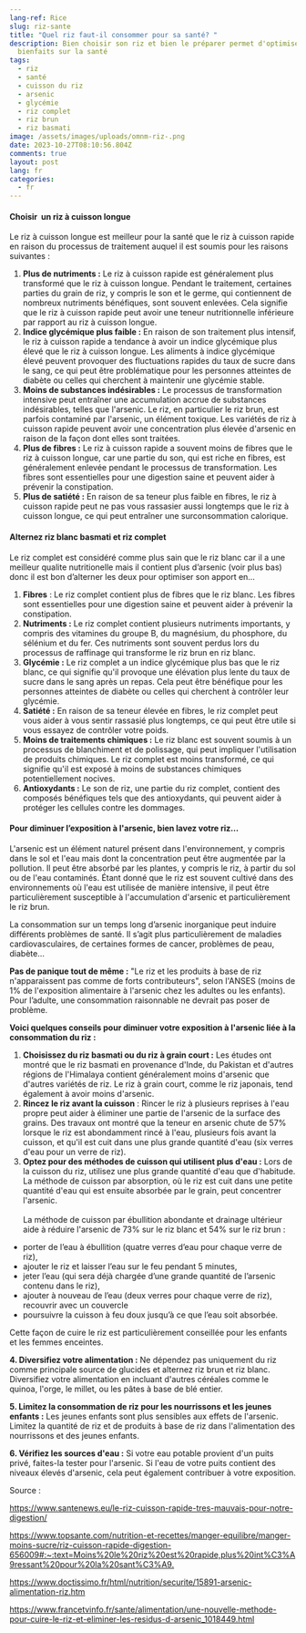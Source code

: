 ```yaml
---
lang-ref: Rice
slug: riz-sante
title: "Quel riz faut-il consommer pour sa santé? "
description: Bien choisir son riz et bien le préparer permet d'optimiser ses
  bienfaits sur la santé
tags:
  - riz
  - santé
  - cuisson du riz
  - arsenic
  - glycémie
  - riz complet
  - riz brun
  - riz basmati
image: /assets/images/uploads/omnm-riz-.png
date: 2023-10-27T08:10:56.804Z
comments: true
layout: post
lang: fr
categories:
  - fr
---
```

#### Choisir  un riz à cuisson longue                           

Le riz à cuisson longue est meilleur pour la santé que le riz à cuisson rapide en raison du processus de traitement auquel il est soumis pour les raisons suivantes : 

1. **Plus de nutriments :** Le riz à cuisson rapide est généralement plus transformé que le riz à cuisson longue. Pendant le traitement, certaines parties du grain de riz, y compris le son et le germe, qui contiennent de nombreux nutriments bénéfiques, sont souvent enlevées. Cela signifie que le riz à cuisson rapide peut avoir une teneur nutritionnelle inférieure par rapport au riz à cuisson longue.
2. **Indice glycémique plus faible :** En raison de son traitement plus intensif, le riz à cuisson rapide a tendance à avoir un indice glycémique plus élevé que le riz à cuisson longue. Les aliments à indice glycémique élevé peuvent provoquer des fluctuations rapides du taux de sucre dans le sang, ce qui peut être problématique pour les personnes atteintes de diabète ou celles qui cherchent à maintenir une glycémie stable.
3. **Moins de substances indésirables :** Le processus de transformation intensive peut entraîner une accumulation accrue de substances indésirables, telles que l'arsenic. Le riz, en particulier le riz brun, est parfois contaminé par l'arsenic, un élément toxique. Les variétés de riz à cuisson rapide peuvent avoir une concentration plus élevée d'arsenic en raison de la façon dont elles sont traitées.
4. **Plus de fibres :** Le riz à cuisson rapide a souvent moins de fibres que le riz à cuisson longue, car une partie du son, qui est riche en fibres, est généralement enlevée pendant le processus de transformation. Les fibres sont essentielles pour une digestion saine et peuvent aider à prévenir la constipation.
5. **Plus de satiété :** En raison de sa teneur plus faible en fibres, le riz à cuisson rapide peut ne pas vous rassasier aussi longtemps que le riz à cuisson longue, ce qui peut entraîner une surconsommation calorique.

#### Alternez riz blanc basmati et riz complet 

Le riz complet est considéré comme plus sain que le riz blanc car il a une meilleur qualite nutritionelle mais il contient plus d’arsenic (voir plus bas) donc il est bon d’alterner les deux pour optimiser son apport en…

1. **Fibres** : Le riz complet contient plus de fibres que le riz blanc. Les fibres sont essentielles pour une digestion saine et peuvent aider à prévenir la constipation.
2. **Nutriments :** Le riz complet contient plusieurs nutriments importants, y compris des vitamines du groupe B, du magnésium, du phosphore, du sélénium et du fer. Ces nutriments sont souvent perdus lors du processus de raffinage qui transforme le riz brun en riz blanc.
3. **Glycémie :** Le riz complet a un indice glycémique plus bas que le riz blanc, ce qui signifie qu'il provoque une élévation plus lente du taux de sucre dans le sang après un repas. Cela peut être bénéfique pour les personnes atteintes de diabète ou celles qui cherchent à contrôler leur glycémie.
4. **Satiété :** En raison de sa teneur élevée en fibres, le riz complet peut vous aider à vous sentir rassasié plus longtemps, ce qui peut être utile si vous essayez de contrôler votre poids.
5. **Moins de traitements chimiques :** Le riz blanc est souvent soumis à un processus de blanchiment et de polissage, qui peut impliquer l'utilisation de produits chimiques. Le riz complet est moins transformé, ce qui signifie qu'il est exposé à moins de substances chimiques potentiellement nocives.
6. **Antioxydants :** Le son de riz, une partie du riz complet, contient des composés bénéfiques tels que des antioxydants, qui peuvent aider à protéger les cellules contre les dommages.

#### Pour diminuer l’exposition à l'arsenic, bien lavez votre riz…

L'arsenic est un élément naturel présent dans l'environnement, y compris dans le sol et l'eau mais dont la concentration peut être augmentée par la pollution. Il peut être absorbé par les plantes, y compris le riz, à partir du sol ou de l'eau contaminés. Étant donné que le riz est souvent cultivé dans des environnements où l'eau est utilisée de manière intensive, il peut être particulièrement susceptible à l'accumulation d'arsenic et particulièrement le riz brun. 

La consommation sur un temps long d’arsenic inorganique peut induire différents problèmes de santé. Il s’agit plus particulièrement de maladies cardiovasculaires, de certaines formes de cancer, problèmes de peau, diabète…

**Pas de panique tout de même :** "Le riz et les produits à base de riz n'apparaissent pas comme de forts contributeurs", selon l'ANSES (moins de 1% de l'exposition alimentaire à l'arsenic chez les adultes ou les enfants). Pour l’adulte, une consommation raisonnable ne devrait pas poser de problème. 

**Voici quelques conseils pour diminuer votre exposition à l'arsenic liée à la consommation du riz :**

1. **Choisissez du riz basmati ou du riz à grain court :** Les études ont montré que le riz basmati en provenance d'Inde, du Pakistan et d'autres régions de l'Himalaya contient généralement moins d'arsenic que d'autres variétés de riz. Le riz à grain court, comme le riz japonais, tend également à avoir moins d'arsenic.
2. **Rincez le riz avant la cuisson** : Rincer le riz à plusieurs reprises à l'eau propre peut aider à éliminer une partie de l'arsenic de la surface des grains. Des travaux ont montré que la teneur en arsenic chute de 57% lorsque le riz est abondamment rincé à l'eau, plusieurs fois avant la cuisson, et qu'il est cuit dans une plus grande quantité d'eau (six verres d'eau pour un verre de riz).
3. **Optez pour des méthodes de cuisson qui utilisent plus d'eau :** Lors de la cuisson du riz, utilisez une plus grande quantité d'eau que d'habitude. La méthode de cuisson par absorption, où le riz est cuit dans une petite quantité d'eau qui est ensuite absorbée par le grain, peut concentrer l'arsenic.\
   \
   La méthode de cuisson par ébullition abondante et drainage ultérieur aide à réduire l'arsenic de 73% sur le riz blanc et 54% sur le riz brun :

* porter de l’eau à ébullition (quatre verres d’eau pour chaque verre de riz),
* ajouter le riz et laisser l’eau sur le feu pendant 5 minutes,
* jeter l’eau (qui sera déjà chargée d’une grande quantité de l’arsenic contenu dans le riz),
* ajouter à nouveau de l’eau (deux verres pour chaque verre de riz), recouvrir avec un couvercle
* poursuivre la cuisson à feu doux jusqu’à ce que l’eau soit absorbée.

Cette façon de cuire le riz est particulièrement conseillée pour les enfants et les femmes enceintes.

**4. Diversifiez votre alimentation :** Ne dépendez pas uniquement du riz comme principale source de glucides et alternez riz brun et riz blanc. Diversifiez votre alimentation en incluant d'autres céréales comme le quinoa, l'orge, le millet, ou les pâtes à base de blé entier.

**5. Limitez la consommation de riz pour les nourrissons et les jeunes enfants :** Les jeunes enfants sont plus sensibles aux effets de l'arsenic. Limitez la quantité de riz et de produits à base de riz dans l'alimentation des nourrissons et des jeunes enfants.

**6. Vérifiez les sources d'eau :** Si votre eau potable provient d'un puits privé, faites-la tester pour l'arsenic. Si l'eau de votre puits contient des niveaux élevés d'arsenic, cela peut également contribuer à votre exposition.

Source : 

<https://www.santenews.eu/le-riz-cuisson-rapide-tres-mauvais-pour-notre-digestion/>

<https://www.topsante.com/nutrition-et-recettes/manger-equilibre/manger-moins-sucre/riz-cuisson-rapide-digestion-656009#:~:text=Moins%20le%20riz%20est%20rapide,plus%20int%C3%A9ressant%20pour%20la%20sant%C3%A9.>

<https://www.doctissimo.fr/html/nutrition/securite/15891-arsenic-alimentation-riz.htm>

<https://www.francetvinfo.fr/sante/alimentation/une-nouvelle-methode-pour-cuire-le-riz-et-eliminer-les-residus-d-arsenic_1018449.html>